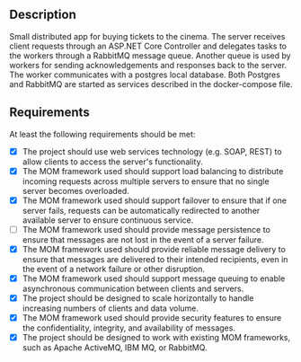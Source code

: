 ## Description 
Small distributed app for buying tickets to the cinema. The server receives client requests through an ASP.NET Core Controller and delegates tasks to the workers through a RabbitMQ message queue. Another queue is used by workers for sending acknowledgements and responses back to the server.
The worker communicates with a postgres local database. Both Postgres and RabbitMQ are started as services described in the docker-compose file.

## Requirements
At least the following requirements should be met:
  - [x] The project should use web services technology (e.g. SOAP, REST) to allow clients to access the server's functionality.
  - [x] The MOM framework used should support load balancing to distribute incoming requests across multiple servers to ensure that no single server becomes overloaded.
  - [x] The MOM framework used should support failover to ensure that if one server fails, requests can be automatically redirected to another available server to ensure continuous service.
  - [ ] The MOM framework used should provide message persistence to ensure that messages are not lost in the event of a server failure.
  - [x] The MOM framework used should provide reliable message delivery to ensure that messages are delivered to their intended recipients, even in the event of a network failure or other disruption.
  - [x] The MOM framework used should support message queuing to enable asynchronous communication between clients and servers.
  - [x] The project should be designed to scale horizontally to handle increasing numbers of clients and data volume.
  - [x] The MOM framework used should provide security features to ensure the confidentiality, integrity, and availability of messages.
  - [x] The project should be designed to work with existing MOM frameworks, such as Apache ActiveMQ, IBM MQ, or RabbitMQ.

